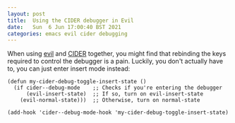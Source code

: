 ```yaml
---
layout: post
title:  Using the CIDER debugger in Evil
date:   Sun  6 Jun 17:00:40 BST 2021
categories: emacs evil cider debugging
---
```


When using [evil](https://github.com/emacs-evil/evil) and
[CIDER](https://github.com/clojure-emacs/cider) together, you might
find that rebinding the keys required to control the debugger is a
pain. Luckily, you don't actually have to, you can just enter insert
mode instead:

```elisp
(defun my-cider-debug-toggle-insert-state ()
  (if cider--debug-mode    ;; Checks if you're entering the debugger
      (evil-insert-state)  ;; If so, turn on evil-insert-state
    (evil-normal-state)))  ;; Otherwise, turn on normal-state

(add-hook 'cider--debug-mode-hook 'my-cider-debug-toggle-insert-state)
```

